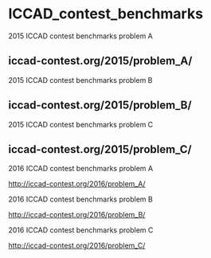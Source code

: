 # ICCAD_contest_benchmarks

2015 ICCAD contest benchmarks problem A

## iccad-contest.org/2015/problem_A/




2015 ICCAD contest benchmarks problem B

## iccad-contest.org/2015/problem_B/



2015 ICCAD contest benchmarks problem C

## iccad-contest.org/2015/problem_C/



2016 ICCAD contest benchmarks problem A

http://iccad-contest.org/2016/problem_A/


2016 ICCAD contest benchmarks problem B

http://iccad-contest.org/2016/problem_B/


2016 ICCAD contest benchmarks problem C

http://iccad-contest.org/2016/problem_C/
